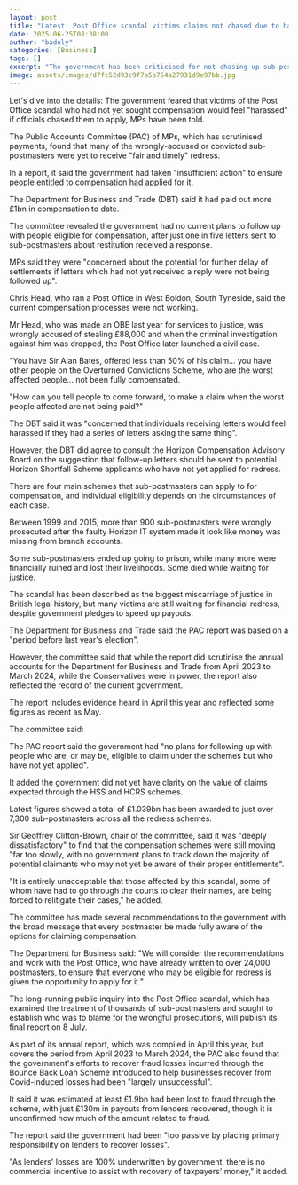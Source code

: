 ```yaml
---
layout: post
title: "Latest: Post Office scandal victims claims not chased due to harassment fears"
date: 2025-06-25T08:38:00
author: "badely"
categories: [Business]
tags: []
excerpt: "The government has been criticised for not chasing up sub-postmasters to apply for compensation"
image: assets/images/d7fc52d93c9f7a5b754a27931d9e97bb.jpg
---
```


Let's dive into the details: The government feared that victims of the Post Office scandal who had not yet sought compensation would feel "harassed" if officials chased them to apply, MPs have been told.

The Public Accounts Committee (PAC) of MPs, which has scrutinised payments, found that many of the wrongly-accused or convicted sub-postmasters were yet to receive "fair and timely" redress.

In a report, it said the government had taken "insufficient action" to ensure people entitled to compensation had applied for it.

The Department for Business and Trade (DBT) said it had paid out more £1bn in compensation to date.

The committee revealed the government had no current plans to follow up with people eligible for compensation, after just one in five letters sent to sub-postmasters about restitution received a response.

MPs said they were "concerned about the potential for further delay of settlements if letters which had not yet received a reply were not being followed up".

Chris Head, who ran a Post Office in West Boldon, South Tyneside, said the current compensation processes were not working.

Mr Head, who was made an OBE last year for services to justice, was wrongly accused of stealing £88,000 and when the criminal investigation against him was dropped, the Post Office later launched a civil case.

"You have Sir Alan Bates, offered less than 50% of his claim… you have other people on the Overturned Convictions Scheme, who are the worst affected people... not been fully compensated.  

"How can you tell people to come forward, to make a claim when the worst people affected are not being paid?"

The DBT said it was "concerned that individuals receiving letters would feel harassed if they had a series of letters asking the same thing".

However, the DBT did agree to consult the Horizon Compensation Advisory Board on the suggestion that follow-up letters should be sent to potential Horizon Shortfall Scheme applicants who have not yet applied for redress.

There are four main schemes that sub-postmasters can apply to for compensation, and individual eligibility depends on the circumstances of each case.

Between 1999 and 2015, more than 900 sub-postmasters were wrongly prosecuted after the faulty Horizon IT system made it look like money was missing from branch accounts.

Some sub-postmasters ended up going to prison, while many more were financially ruined and lost their livelihoods. Some died while waiting for justice.

The scandal has been described as the biggest miscarriage of justice in British legal history, but many victims are still waiting for financial redress, despite government pledges to speed up payouts.

The Department for Business and Trade said the PAC report was based on a "period before last year's election".

However, the committee said that while the report did scrutinise the annual accounts for the Department for Business and Trade from April 2023 to March 2024, while the Conservatives were in power, the report also reflected the record of the current government.

The report includes evidence heard in April this year and reflected some figures as recent as May.

The committee said:

The PAC report said the government had "no plans for following up with people who are, or may be, eligible to claim under the schemes but who have not yet applied".

It added the government did not yet have clarity on the value of claims expected through the HSS and HCRS schemes.

Latest figures showed a total of £1.039bn has been awarded to just over 7,300 sub-postmasters across all the redress schemes.

Sir Geoffrey Clifton-Brown, chair of the committee, said it was "deeply dissatisfactory" to find that the compensation schemes were still moving "far too slowly, with no government plans to track down the majority of potential claimants who may not yet be aware of their proper entitlements".

"It is entirely unacceptable that those affected by this scandal, some of whom have had to go through the courts to clear their names, are being forced to relitigate their cases," he added.

The committee has made several recommendations to the government with the broad message that every postmaster be made fully aware of the options for claiming compensation.

The Department for Business said: "We will consider the recommendations and work with the Post Office, who have already written to over 24,000 postmasters, to ensure that everyone who may be eligible for redress is given the opportunity to apply for it." 

The long-running public inquiry into the Post Office scandal, which has examined the treatment of thousands of sub-postmasters and sought to establish who was to blame for the wrongful prosecutions, will publish its final report on 8 July.

As part of its annual report, which was compiled in April this year, but covers the period from April 2023 to March 2024, the PAC also found that the government's efforts to recover fraud losses incurred through the Bounce Back Loan Scheme introduced to help businesses recover from Covid-induced losses had been "largely unsuccessful".

It said it was estimated at least £1.9bn had been lost to fraud through the scheme, with just £130m in payouts from lenders recovered, though it is unconfirmed how much of the amount related to fraud.

The report said the government had been "too passive by placing primary responsibility on lenders to recover losses".

"As lenders' losses are 100% underwritten by government, there is no commercial incentive to assist with recovery of taxpayers' money," it added.

